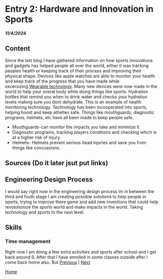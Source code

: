 # Entry 2: Hardware and Innovation in Sports
##### 11/4/2024

## Content 
Since the last blog I have gathered information on how sports innovations and gadgets has helped people all over the world, either it was tracking peoples health or keeping track of their process and improving their physical shape. Devices like apple watches are able to monitor your health and keep track of the progress that you have made while excersizing.[Wearable technology](https://www.catapult.com/blog/wearable-technology-in-sports). Many new devices were now made in the world to help your overal body while doing things like sports. Hydration bottles that remind you when to drink water and checks your hydration levels making sure you dont dehydrate. This is an example of health monitoring technology. Technology has been incooperated into sports, helping boost and keep atheltes safe. Things like mouthguards, diagnostic programs, helmets, etc have all been made to keep people safe. 
* Mouthguards-can monitor the impacts you take and minimize it
* Diagnostic programs, tracking players conditions and checking which is at a higher risk of injury.
* Helmets- Helmets prevent serious head injuries and save you from things like concussions.  

## Sources (Do it later jsut put links) 


## Engineering Design Process 
I would say right now in the engineering design process im in between the third and fouth stage I am creating possible solutions to help people in sports, trying to improve there game and add new inventions that could help revolutionize the sports world and make impacts in the world. Taking technology and sports to the next level. 

## Skills
### Time management
Right now I am doing a few extra activities and sports after school and I get back around 6. After that I have enrolled in some classes outside after I come back home also. But 
[Previous](entry01.md) | [Next](entry03.md)

[Home](../README.md)
